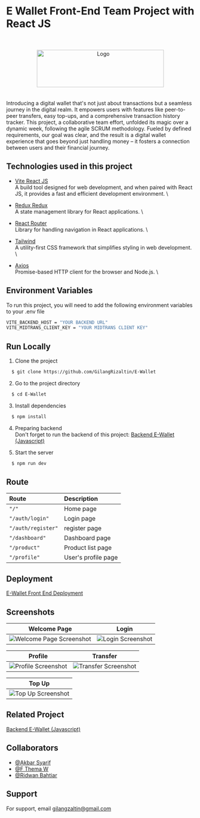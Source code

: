 # E Wallet Front-End Team Project with React JS

<br>
<br>
<div align="center">
  <img src="https://res.cloudinary.com/doncmmfaa/image/upload/v1705848222/E-Wallet%20By%20FWG%2016/Frame_12_yzmexw.png" alt="Logo"  width="340" height="100"/>
</div>
<br>
<br>
Introducing a digital wallet that's not just about transactions but a seamless journey in the digital realm. It empowers users with features like peer-to-peer transfers, easy top-ups, and a comprehensive transaction history tracker. This project, a collaborative team effort, unfolded its magic over a dynamic week, following the agile SCRUM methodology. Fueled by defined requirements, our goal was clear, and the result is a digital wallet experience that goes beyond just handling money – it fosters a connection between users and their financial journey.

## Technologies used in this project

- [Vite React JS](https://vitejs.dev/guide/) \
  A build tool designed for web development, and when paired with React JS, it provides a fast and efficient development environment. \

- [Redux Redux](https://react-redux.js.org/introduction/getting-started) \
  A state management library for React applications. \

- [React Router](https://reactrouter.com/en/main/start/overview) \
  Library for handling navigation in React applications. \

- [Tailwind](https://tailwindcss.com/docs/installation) \
  A utility-first CSS framework that simplifies styling in web development. \

- [Axios](https://axios-http.com/docs/intro) \
  Promise-based HTTP client for the browser and Node.js. \

## Environment Variables

To run this project, you will need to add the following environment variables to your .env file

```bash
VITE_BACKEND_HOST = "YOUR BACKEND URL"
VITE_MIDTRANS_CLIENT_KEY = "YOUR MIDTRANS CLIENT KEY"
```

## Run Locally

1. Clone the project

```bash
  $ git clone https://github.com/GilangRizaltin/E-Wallet
```

2. Go to the project directory

```bash
  $ cd E-Wallet
```

3. Install dependencies

```bash
  $ npm install
```

4. Preparing backend \
   Don't forget to run the backend of this project: [Backend E-Wallet (Javascript)](https://github.com/GilangRizaltin/E-Wallet)

5. Start the server

```bash
  $ npm run dev
```

## Route

| Route              | Description         |
| :----------------- | :------------------ |
| `"/"`              | Home page           |
| `"/auth/login"`    | Login page          |
| `"/auth/register"` | register page       |
| `"/dashboard"`     | Dashboard page      |
| `"/product"`       | Product list page   |
| `"/profile"`       | User's profile page |

## Deployment

[E-Wallet Front End Deployment](https://e-wallet-frontend-three.vercel.app/)

## Screenshots

| Welcome Page                                                                                                                                        | Login                                                                                                                                 |
| --------------------------------------------------------------------------------------------------------------------------------------------------- | ------------------------------------------------------------------------------------------------------------------------------------- |
| ![Welcome Page Screenshot](https://res.cloudinary.com/doncmmfaa/image/upload/v1705844604/E-Wallet%20By%20FWG%2016/e-wallet-welcome-page_qvb7ui.png) | ![Login Screenshot](https://res.cloudinary.com/doncmmfaa/image/upload/v1705844604/E-Wallet%20By%20FWG%2016/e-wallet-login_pytm3i.png) |

<!-- Welcome Page

<img src="https://res.cloudinary.com/doncmmfaa/image/upload/v1705844604/E-Wallet%20By%20FWG%2016/e-wallet-welcome-page_qvb7ui.png" width="400" height="200" />

Login

<img src="https://res.cloudinary.com/doncmmfaa/image/upload/v1705844604/E-Wallet%20By%20FWG%2016/e-wallet-login_pytm3i.png" width="400" height="200" /> -->

| Profile                                                                                                                                   | Transfer                                                                                                                                    |
| ----------------------------------------------------------------------------------------------------------------------------------------- | ------------------------------------------------------------------------------------------------------------------------------------------- |
| ![Profile Screenshot](https://res.cloudinary.com/doncmmfaa/image/upload/v1705844603/E-Wallet%20By%20FWG%2016/e-wallet_profile_zosnez.png) | ![Transfer Screenshot](https://res.cloudinary.com/doncmmfaa/image/upload/v1705844603/E-Wallet%20By%20FWG%2016/e-wallet_transfer_gwip0p.png) |

<!-- Profile

<img src="https://res.cloudinary.com/doncmmfaa/image/upload/v1705844603/E-Wallet%20By%20FWG%2016/e-wallet_profile_zosnez.png" width="400" height="200" />

Transfer

<img src="https://res.cloudinary.com/doncmmfaa/image/upload/v1705844603/E-Wallet%20By%20FWG%2016/e-wallet_transfer_gwip0p.png" alt="App Screenshot" width="400" height="200" /> -->

| Top Up                                                                                                                                 |
| -------------------------------------------------------------------------------------------------------------------------------------- |
| ![Top Up Screenshot](https://res.cloudinary.com/doncmmfaa/image/upload/v1705844603/E-Wallet%20By%20FWG%2016/e-wallet_topup_pqepgy.png) |

<!-- Top Up

<img src="https://res.cloudinary.com/doncmmfaa/image/upload/v1705844603/E-Wallet%20By%20FWG%2016/e-wallet_topup_pqepgy.png" alt="App Screenshot" width="400" height="200" /> -->

## Related Project

[Backend E-Wallet (Javascript)](https://github.com/GilangRizaltin/E-Wallet)

## Collaborators

- [@Akbar Syarif](https://github.com/akbarsyarif)
- [@F Thema W](https://github.com/themawaras)
- [@Ridwan Bahtiar](https://github.com/ridwanbahtiar15)

## Support

For support, email gilangzaltin@gmail.com
